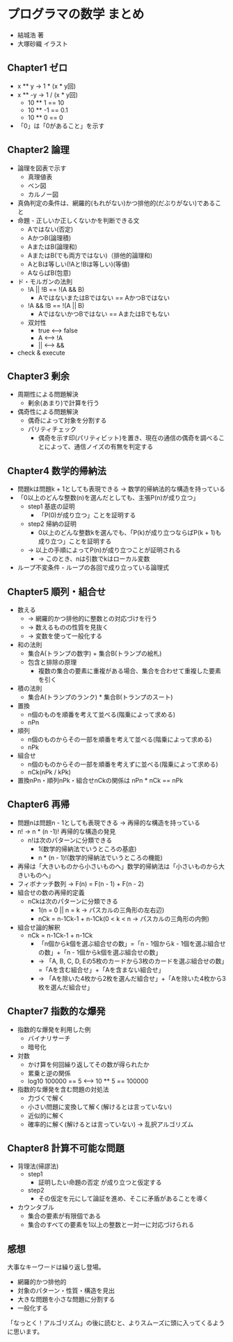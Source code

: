 # プログラマの数学 まとめ
- 結城浩 著
- 大塚砂織 イラスト

## Chapter1 ゼロ
- x ** y  -> 1 * (x * y回)
- x ** -y -> 1 / (x * y回)
  - 10 ** 1 == 10
  - 10 ** -1 == 0.1
  - 10 ** 0 == 0
- 「0」は「0があること」を示す

## Chapter2 論理
- 論理を図表で示す
  - 真理値表
  - ベン図
  - カルノー図
- 真偽判定の条件は、網羅的(もれがない)かつ排他的(だぶりがない)であること
- 命題 - 正しいか正しくないかを判断できる文
  - Aではない(否定)
  - AかつB(論理積)
  - AまたはB(論理和)
  - AまたはB(でも両方ではない)（排他的論理和)
  - AとBは等しい(!Aと!Bは等しい)(等値)
  - AならばB(包意)
- ド・モルガンの法則
  - !A || !B == !(A && B)
    - AではないまたはBではない == AかつBではない
  - !A && !B == !(A || B)
    - AではないかつBではない == AまたはBでもない
  - 双対性
    - true <--> false
    - A <--> !A
    - || <--> &&
- check & execute

## Chapter3 剰余
- 周期性による問題解決
  - 剰余(あまり)で計算を行う
- 偶奇性による問題解決
  - 偶奇によって対象を分割する
  - パリティチェック
    - 偶奇を示す印(パリティビット)を置き、現在の通信の偶奇を調べることによって、通信ノイズの有無を判定する

## Chapter4 数学的帰納法
- 問題kは問題k + 1としても表現できる -> 数学的帰納法的な構造を持っている
- 「0以上のどんな整数(n)を選んだとしても、主張P(n)が成り立つ」
  - step1 基底の証明
    - 「P(0)が成り立つ」ことを証明する
  - step2 帰納の証明
    - 0以上のどんな整数kを選んでも、「P(k)が成り立つならばP(k + 1)も成り立つ」ことを証明する
  - -> 以上の手順によってP(n)が成り立つことが証明される
    - -> このとき、nは引数でkはローカル変数
- ループ不変条件 - ループの各回で成り立っている論理式

## Chapter5 順列・組合せ
- 数える
  - -> 網羅的かつ排他的に整数との対応づけを行う
  - -> 数えるものの性質を見抜く
  - -> 変数を使って一般化する
- 和の法則
  - 集合A(トランプの数字) + 集合B(トランプの絵札)
  - 包含と排除の原理
    - 複数の集合の要素に重複がある場合、集合を合わせて重複した要素を引く
- 積の法則
  - 集合A(トランプのランク) * 集合B(トランプのスート)
- 置換
  - n個のものを順番を考えて並べる(階乗によって求める)
  - nPn
- 順列
  - n個のものからその一部を順番を考えて並べる(階乗によって求める)
  - nPk
- 組合せ
  - n個のものからその一部を順番を考えずに並べる(階乗によって求める)
  - nCk(nPk / kPk)
- 置換nPn・順列nPk・組合せnCkの関係は nPn * nCk == nPk

## Chapter6 再帰
- 問題nは問題n - 1としても表現できる -> 再帰的な構造を持っている
- n! -> n * (n -1)! 再帰的な構造の発見
  - n!は次のパターンに分類できる
    - 1(数学的帰納法でいうところの基底)
    - n * (n - 1)!(数学的帰納法でいうところの機能)
- 再帰は「大きいものから小さいものへ」数学的帰納法は「小さいものから大きいものへ」
- フィボナッチ数列 -> F(n) = F(n - 1) + F(n - 2)
- 組合せの数の再帰的定義
  - nCkは次のパターンに分類できる
    - 1(n = 0 || n = k -> パスカルの三角形の左右辺)
    - nCk = n-1Ck-1 + n-1Ck(0 < k < n -> パスカルの三角形の内側)
- 組合せ論的解釈
  - nCk = n-1Ck-1 + n-1Ck
    - 「n個からk個を選ぶ組合せの数」=「n - 1個からk - 1個を選ぶ組合せの数」+「n - 1個からk個を選ぶ組合せの数」
    - -> 「A, B, C, D, Eの5枚のカードから3枚のカードを選ぶ組合せの数」=「Aを含む組合せ」+「Aを含まない組合せ」
    - -> 「Aを除いた4枚から2枚を選んだ組合せ」+「Aを除いた4枚から3枚を選んだ組合せ」

## Chapter7 指数的な爆発
- 指数的な爆発を利用した例
  - バイナリサーチ
  - 暗号化
- 対数
  - かけ算を何回繰り返してその数が得られたか
  - 累乗と逆の関係
  - log10 100000 == 5 <--> 10 ** 5 == 100000
- 指数的な爆発を含む問題の対処法
  - 力づくで解く
  - 小さい問題に変換して解く(解けるとは言っていない)
  - 近似的に解く
  - 確率的に解く(解けるとは言っていない) -> 乱択アルゴリズム

## Chapter8 計算不可能な問題
- 背理法(帰謬法)
  - step1
    - 証明したい命題の否定 が成り立つと仮定する
  - step2
    - その仮定を元にして論証を進め、そこに矛盾があることを導く
- カウンタブル
  - 集合の要素が有限個である
  - 集合のすべての要素を1以上の整数と一対一に対応づけられる

## 感想
大事なキーワードは繰り返し登場。
- 網羅的かつ排他的
- 対象のパターン・性質・構造を見出
- 大きな問題を小さな問題に分割する
- 一般化する  

「なっとく！アルゴリズム」の後に読むと、よりスムーズに頭に入ってくるように思います。
